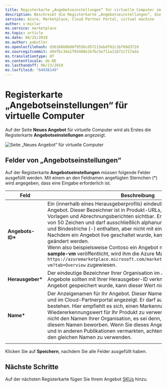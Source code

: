 ```yaml
---
title: Registerkarte „Angebotseinstellungen“ für virtuelle Computer im Cloud-Partnerportal für Azure Marketplace
description: Beschreibt die Registerkarte „Angebotseinstellungen“, die beim Erstellen eines VM-Angebots für den Azure Marketplace verwendet wird.
services: Azure, Marketplace, Cloud Partner Portal, virtual machine
author: v-miclar
ms.service: marketplace
ms.topic: article
ms.date: 04/25/2019
ms.author: pabutler
ms.openlocfilehash: d361b6b8b08f9556cd57215ebdf82c1bf69d372d
ms.sourcegitcommit: d4dfbc34a1f03488e1b7bc5e711a11b72c717ada
ms.translationtype: HT
ms.contentlocale: de-DE
ms.lasthandoff: 06/13/2019
ms.locfileid: "64938149"
---
```

# <a name="virtual-machine-offer-settings-tab"></a>Registerkarte „Angebotseinstellungen“ für virtuelle Computer

Auf der Seite **Neues Angebot** für virtuelle Computer wird als Erstes die Registerkarte **Angebotseinstellungen** angezeigt.  

![Seite „Neues Angebot“ für virtuelle Computer](./media/publishvm_004.png)


## <a name="offer-settings-fields"></a>Felder von „Angebotseinstellungen“

Auf der Registerkarte **Angebotseinstellungen** müssen folgende Felder ausgefüllt werden.  Mit einem an den Feldnamen angefügten Sternchen (*) wird angegeben, dass eine Eingabe erforderlich ist. 

|  **Feld**       |     **Beschreibung**                                                          |
|  ---------       |     ---------------                                                          |
| **Angebots-ID\***   | Ein (innerhalb eines Herausgeberprofils) eindeutiger Bezeichner für das Angebot. Dieser Bezeichner ist in Produkt-URLs, Azure Resource Manager-Vorlagen und Abrechnungsberichten sichtbar. Er hat eine maximale Länge von 50 Zeichen und darf ausschließlich alphanumerische Kleinbuchstaben und Bindestriche (-) enthalten, aber nicht mit einem Bindestrich enden. Nachdem ein Angebot live geschaltet wurde, kann dieses Feld nicht mehr geändert werden. <br> Wenn also beispielsweise Contoso ein Angebot mit der Angebots-ID **sample-vm** veröffentlicht, wird ihm die Azure Marketplace-URL `https://azuremarketplace.microsoft.com/marketplace/apps/contoso.sample-vm?tab=Overview` zugewiesen. |
| **Herausgeber\***  | Der eindeutige Bezeichner Ihrer Organisation im Azure Marketplace. Alle Ihre Angebote sollten mit Ihrer Herausgeber-ID verknüpft sein. Nachdem das Angebot gespeichert wurde, kann dieser Wert nicht mehr geändert werden. |
| **Name\***       | Der Anzeigenamen für Ihr Angebot. Dieser Name wird im Azure Marketplace und im Cloud-Partnerportal angezeigt. Er darf aus höchstens 50 Zeichen bestehen. Hier empfiehlt es sich, einen Markennamen mit gutem Wiedererkennungswert für Ihr Produkt zu verwenden. Verwenden Sie hier nicht den Namen Ihrer Organisation, es sei denn, das Produkt wird unter diesem Namen beworben. Wenn Sie dieses Angebot auf anderen Websites und in anderen Publikationen vermarkten, achten Sie darauf, überall exakt den gleichen Namen zu verwenden. |
|   |   |
 
Klicken Sie auf **Speichern**, nachdem Sie alle Felder ausgefüllt haben. 


## <a name="next-steps"></a>Nächste Schritte

Auf der nächsten Registerkarte fügen Sie Ihrem Angebot [SKUs](./cpp-skus-tab.md) hinzu.
